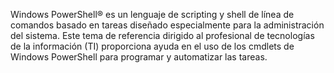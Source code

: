 Windows PowerShell® es un lenguaje de scripting y shell de línea de comandos basado en tareas diseñado especialmente para la administración del sistema. Este tema de referencia dirigido al profesional de tecnologías de la información (TI) proporciona ayuda en el uso de los cmdlets de Windows PowerShell para programar y automatizar las tareas.

<!--HONumber=Apr16_HO1-->


